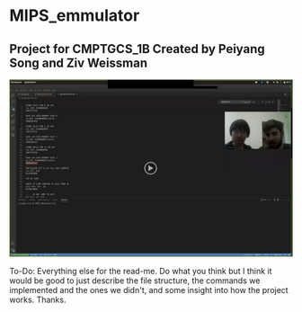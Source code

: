 # MIPS_emmulator
## Project for CMPTGCS_1B Created by Peiyang Song and Ziv Weissman

<a href="https://drive.google.com/file/d/161vrtKg-xAKOXflVabYhqqd9-HBka9oC/view?usp=share_link" title="Project Preview"><img src="./VideoPreview.png" alt="View Preview Vid" /></a>

To-Do: Everything else for the read-me. Do what you think but I think it would be good to just describe the file structure, the commands we implemented and the ones we didn't, and some insight into how the project works. Thanks.